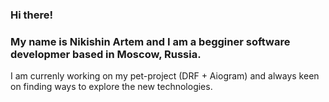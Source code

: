 ### Hi there!
### My name is Nikishin Artem and I am a begginer software developmer based in Moscow, Russia.
I am currenly working on my pet-project (DRF + Aiogram) and always keen on finding ways to explore the new technologies.

<!--
**artni96/artni96** is a ✨ _special_ ✨ repository because its `README.md` (this file) appears on your GitHub profile.

Here are some ideas to get you started:

- 🔭 I’m currently working on ...
- 🌱 I’m currently learning ...
- 👯 I’m looking to collaborate on ...
- 🤔 I’m looking for help with ...
- 💬 Ask me about ...
- 📫 How to reach me: ...
- 😄 Pronouns: ...
- ⚡ Fun fact: ...
-->
